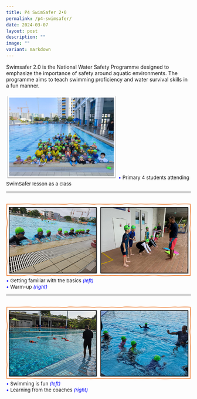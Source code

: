 ```yaml
---
title: P4 SwimSafer 2•0
permalink: /p4-swimsafer/
date: 2024-03-07
layout: post
description: ""
image: ""
variant: markdown
---
```

Swimsafer 2.0 is the National Water Safety Programme designed to emphasize the importance of safety around aquatic environments. The programme aims to teach swimming proficiency and water survival skills in a fun manner.
<br><br>
<img src="/images/Happenings/SWIMS/SWIM_1.png" style="width: 60%; height: 60%;">
<span style="font-size:10pt;">
<span style="color:blue;">•</span> Primary 4 students attending SwimSafer lesson as a class</span>
<hr><br>
<img src="/images/Happenings/SWIMS/SWIM_2.png">
<span style="font-size:10pt;">
<span style="color:blue;">•</span> Getting familiar with the basics <i style="color:blue;"> (left)</i><br>
<span style="color:blue;">•</span> Warm-up<i style="color:blue;"> (right)</i></span>
<hr><br>
<img src="/images/Happenings/SWIMS/SWIM_3.png">
<span style="font-size:10pt;">
<span style="color:blue;">•</span> Swimming is fun <i style="color:blue;"> (left)</i><br>
<span style="color:blue;">•</span> Learning from the coaches<i style="color:blue;"> (right)</i></span>